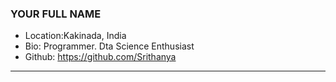 ### YOUR FULL NAME
- Location:Kakinada, India
- Bio: Programmer. Dta Science Enthusiast
- Github: https://github.com/Srithanya
***
